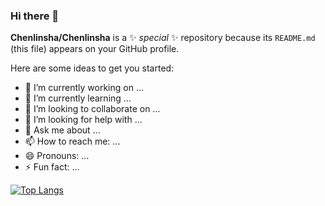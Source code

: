 ### Hi there 👋


**Chenlinsha/Chenlinsha** is a ✨ _special_ ✨ repository because its `README.md` (this file) appears on your GitHub profile.

Here are some ideas to get you started:

- 🔭 I’m currently working on ...
- 🌱 I’m currently learning ...
- 👯 I’m looking to collaborate on ...
- 🤔 I’m looking for help with ...
- 💬 Ask me about ...
- 📫 How to reach me: ...
- 😄 Pronouns: ...
- ⚡ Fun fact: ...


<!--
[![Chenlinsha's GitHub stats](https://github-readme-stats.vercel.app/api?username=Chenlinsha)](https://github.com/Chenlinsha/github-readme-stats)-->
[![Top Langs](https://github-readme-stats.vercel.app/api/top-langs/?username=Chenlinsha&layout=compact)](https://github.com/Chenlinsha/github-readme-stats)
